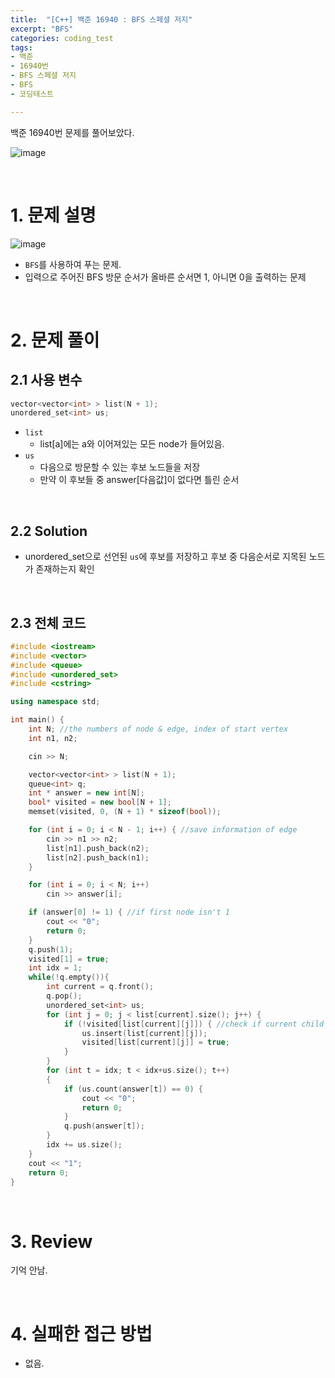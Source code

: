 ```yaml
---
title:  "[C++] 백준 16940 : BFS 스페셜 저지"
excerpt: "BFS"
categories: coding_test
tags: 
- 백준
- 16940번
- BFS 스페셜 저지
- BFS
- 코딩테스트

---
```


백준 16940번 문제를 풀어보았다.

![image](https://user-images.githubusercontent.com/37764581/105623794-ef9ed500-5e5f-11eb-9d06-8f825fbb42ac.png)

<br>

# 1. 문제 설명

![image](https://user-images.githubusercontent.com/37764581/105623784-d5fd8d80-5e5f-11eb-80ae-9be294b2bed5.png)

+ `BFS`를 사용하여 푸는 문제.
+ 입력으로 주어진 BFS 방문 순서가 올바른 순서면 1, 아니면 0을 출력하는 문제

<br>

# 2. 문제 풀이

## 2.1 사용 변수

```cpp
vector<vector<int> > list(N + 1);
unordered_set<int> us;
```

+ `list`
  + list[a]에는 a와 이어져있는 모든 node가 들어있음.
+ `us`
  + 다음으로 방문할 수 있는 후보 노드들을 저장
  + 만약 이 후보들 중 answer[다음값]이 없다면 틀린 순서

<br>

## 2.2 Solution

+ unordered_set으로 선언된 `us`에 후보를 저장하고 후보 중 다음순서로 지목된 노드가 존재하는지 확인



<br>

## 2.3 전체 코드

```cpp
#include <iostream>
#include <vector>
#include <queue>
#include <unordered_set>
#include <cstring>

using namespace std;

int main() {
	int N; //the numbers of node & edge, index of start vertex
	int n1, n2;

	cin >> N;

	vector<vector<int> > list(N + 1);
	queue<int> q;
	int * answer = new int[N];
	bool* visited = new bool[N + 1];
	memset(visited, 0, (N + 1) * sizeof(bool));

	for (int i = 0; i < N - 1; i++) { //save information of edge
		cin >> n1 >> n2;
		list[n1].push_back(n2);
		list[n2].push_back(n1);
	}

	for (int i = 0; i < N; i++)
		cin >> answer[i];

	if (answer[0] != 1) { //if first node isn't 1
		cout << "0";
		return 0;
	}
	q.push(1);
	visited[1] = true;
	int idx = 1;
	while(!q.empty()){
		int current = q.front();
		q.pop();
		unordered_set<int> us;
		for (int j = 0; j < list[current].size(); j++) {
			if (!visited[list[current][j]]) { //check if current child node has been visited
				us.insert(list[current][j]);
				visited[list[current][j]] = true;
			}
		}
		for (int t = idx; t < idx+us.size(); t++)
		{
			if (us.count(answer[t]) == 0) {
				cout << "0";
				return 0;
			}
			q.push(answer[t]);
		}
		idx += us.size();
	}
	cout << "1";
	return 0;
}
```
<br>

# 3. Review

기억 안남.

<br>

# 4. 실패한 접근 방법

+ 없음.

